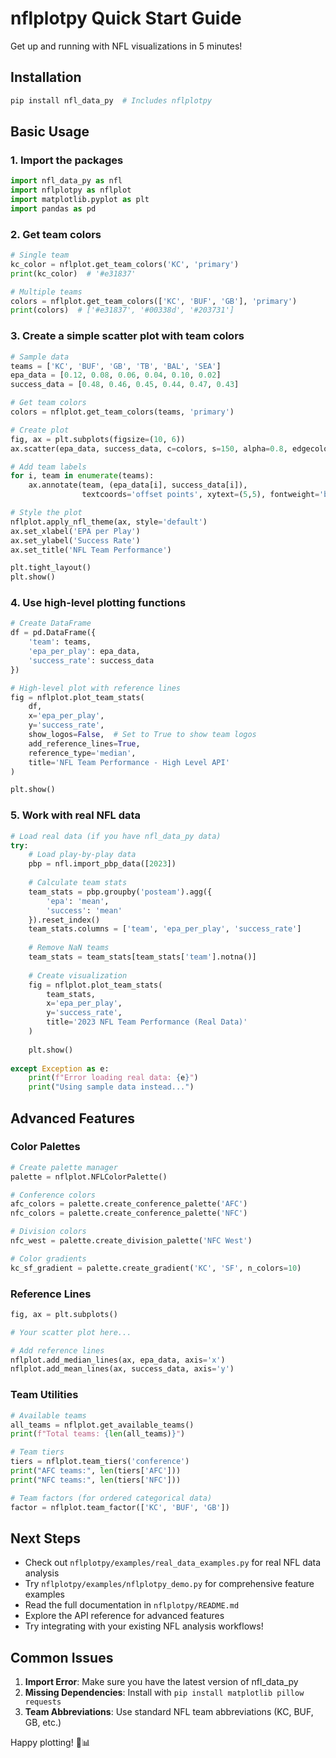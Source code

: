 # nflplotpy Quick Start Guide

Get up and running with NFL visualizations in 5 minutes!

## Installation

```bash
pip install nfl_data_py  # Includes nflplotpy
```

## Basic Usage

### 1. Import the packages

```python
import nfl_data_py as nfl
import nflplotpy as nflplot
import matplotlib.pyplot as plt
import pandas as pd
```

### 2. Get team colors

```python
# Single team
kc_color = nflplot.get_team_colors('KC', 'primary')
print(kc_color)  # '#e31837'

# Multiple teams
colors = nflplot.get_team_colors(['KC', 'BUF', 'GB'], 'primary')
print(colors)  # ['#e31837', '#00338d', '#203731']
```

### 3. Create a simple scatter plot with team colors

```python
# Sample data
teams = ['KC', 'BUF', 'GB', 'TB', 'BAL', 'SEA']
epa_data = [0.12, 0.08, 0.06, 0.04, 0.10, 0.02]
success_data = [0.48, 0.46, 0.45, 0.44, 0.47, 0.43]

# Get team colors
colors = nflplot.get_team_colors(teams, 'primary')

# Create plot
fig, ax = plt.subplots(figsize=(10, 6))
ax.scatter(epa_data, success_data, c=colors, s=150, alpha=0.8, edgecolors='white', linewidth=2)

# Add team labels
for i, team in enumerate(teams):
    ax.annotate(team, (epa_data[i], success_data[i]), 
                textcoords='offset points', xytext=(5,5), fontweight='bold')

# Style the plot
nflplot.apply_nfl_theme(ax, style='default')
ax.set_xlabel('EPA per Play')
ax.set_ylabel('Success Rate')
ax.set_title('NFL Team Performance')

plt.tight_layout()
plt.show()
```

### 4. Use high-level plotting functions

```python
# Create DataFrame
df = pd.DataFrame({
    'team': teams,
    'epa_per_play': epa_data,
    'success_rate': success_data
})

# High-level plot with reference lines
fig = nflplot.plot_team_stats(
    df, 
    x='epa_per_play', 
    y='success_rate',
    show_logos=False,  # Set to True to show team logos
    add_reference_lines=True,
    reference_type='median',
    title='NFL Team Performance - High Level API'
)

plt.show()
```

### 5. Work with real NFL data

```python
# Load real data (if you have nfl_data_py data)
try:
    # Load play-by-play data
    pbp = nfl.import_pbp_data([2023])
    
    # Calculate team stats
    team_stats = pbp.groupby('posteam').agg({
        'epa': 'mean',
        'success': 'mean'
    }).reset_index()
    team_stats.columns = ['team', 'epa_per_play', 'success_rate']
    
    # Remove NaN teams
    team_stats = team_stats[team_stats['team'].notna()]
    
    # Create visualization
    fig = nflplot.plot_team_stats(
        team_stats,
        x='epa_per_play',
        y='success_rate', 
        title='2023 NFL Team Performance (Real Data)'
    )
    
    plt.show()
    
except Exception as e:
    print(f"Error loading real data: {e}")
    print("Using sample data instead...")
```

## Advanced Features

### Color Palettes

```python
# Create palette manager
palette = nflplot.NFLColorPalette()

# Conference colors
afc_colors = palette.create_conference_palette('AFC')
nfc_colors = palette.create_conference_palette('NFC')

# Division colors
nfc_west = palette.create_division_palette('NFC West')

# Color gradients
kc_sf_gradient = palette.create_gradient('KC', 'SF', n_colors=10)
```

### Reference Lines

```python
fig, ax = plt.subplots()

# Your scatter plot here...

# Add reference lines
nflplot.add_median_lines(ax, epa_data, axis='x')
nflplot.add_mean_lines(ax, success_data, axis='y')
```

### Team Utilities

```python
# Available teams
all_teams = nflplot.get_available_teams()
print(f"Total teams: {len(all_teams)}")

# Team tiers
tiers = nflplot.team_tiers('conference')
print("AFC teams:", len(tiers['AFC']))
print("NFC teams:", len(tiers['NFC']))

# Team factors (for ordered categorical data)
factor = nflplot.team_factor(['KC', 'BUF', 'GB'])
```

## Next Steps

- Check out `nflplotpy/examples/real_data_examples.py` for real NFL data analysis
- Try `nflplotpy/examples/nflplotpy_demo.py` for comprehensive feature examples
- Read the full documentation in `nflplotpy/README.md`
- Explore the API reference for advanced features
- Try integrating with your existing NFL analysis workflows!

## Common Issues

1. **Import Error**: Make sure you have the latest version of nfl_data_py
2. **Missing Dependencies**: Install with `pip install matplotlib pillow requests`
3. **Team Abbreviations**: Use standard NFL team abbreviations (KC, BUF, GB, etc.)

Happy plotting! 🏈📊